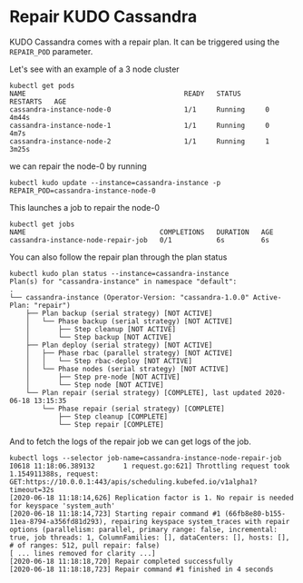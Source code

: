 # Repair KUDO Cassandra

KUDO Cassandra comes with a repair plan. It can be triggered using the
`REPAIR_POD` parameter.

Let's see with an example of a 3 node cluster

```
kubectl get pods
NAME                                       READY   STATUS      RESTARTS   AGE
cassandra-instance-node-0                  1/1     Running     0          4m44s
cassandra-instance-node-1                  1/1     Running     0          4m7s
cassandra-instance-node-2                  1/1     Running     1          3m25s
```

we can repair the node-0 by running

```
kubectl kudo update --instance=cassandra-instance -p REPAIR_POD=cassandra-instance-node-0
```

This launches a job to repair the node-0

```
kubectl get jobs
NAME                                 COMPLETIONS   DURATION   AGE
cassandra-instance-node-repair-job   0/1           6s         6s
```

You can also follow the repair plan through the plan status

```
kubectl kudo plan status --instance=cassandra-instance
Plan(s) for "cassandra-instance" in namespace "default":
.
└── cassandra-instance (Operator-Version: "cassandra-1.0.0" Active-Plan: "repair")
    ├── Plan backup (serial strategy) [NOT ACTIVE]
    │   └── Phase backup (serial strategy) [NOT ACTIVE]
    │       ├── Step cleanup [NOT ACTIVE]
    │       └── Step backup [NOT ACTIVE]
    ├── Plan deploy (serial strategy) [NOT ACTIVE]
    │   ├── Phase rbac (parallel strategy) [NOT ACTIVE]
    │   │   └── Step rbac-deploy [NOT ACTIVE]
    │   └── Phase nodes (serial strategy) [NOT ACTIVE]
    │       ├── Step pre-node [NOT ACTIVE]
    │       └── Step node [NOT ACTIVE]
    └── Plan repair (serial strategy) [COMPLETE], last updated 2020-06-18 13:15:35
        └── Phase repair (serial strategy) [COMPLETE]
            ├── Step cleanup [COMPLETE]
            └── Step repair [COMPLETE]
```

And to fetch the logs of the repair job we can get logs of the job.

```
kubectl logs --selector job-name=cassandra-instance-node-repair-job
I0618 11:18:06.389132       1 request.go:621] Throttling request took 1.154911388s, request: GET:https://10.0.0.1:443/apis/scheduling.kubefed.io/v1alpha1?timeout=32s
[2020-06-18 11:18:14,626] Replication factor is 1. No repair is needed for keyspace 'system_auth'
[2020-06-18 11:18:14,723] Starting repair command #1 (66fb8e80-b155-11ea-8794-a356fd81d293), repairing keyspace system_traces with repair options (parallelism: parallel, primary range: false, incremental: true, job threads: 1, ColumnFamilies: [], dataCenters: [], hosts: [], # of ranges: 512, pull repair: false)
[ ... lines removed for clarity ...]
[2020-06-18 11:18:18,720] Repair completed successfully
[2020-06-18 11:18:18,723] Repair command #1 finished in 4 seconds
```
